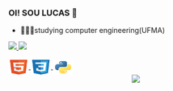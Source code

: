 ### OI! SOU LUCAS 👋

- 👨🏽‍🎓studying computer engineering(UFMA)

<div align="center"  style="display: flex" style="flex-direction: row">
  <a href="https://github.com/S4SORI">
  <img height="180em" src="https://github-readme-stats.vercel.app/api?username=S4SORI&show_icons=true&theme=dracula&include_all_commits=true&count_private=true"/>
  <img height="180em" src="https://github-readme-stats.vercel.app/api/top-langs/?username=S4SORI&layout=compact&langs_count=7&theme=dracula"/>
</div>
  <div style="display: inline_block"><br>
  <img align="center" alt="Rafa-HTML" height="30" width="40" src="https://raw.githubusercontent.com/devicons/devicon/master/icons/html5/html5-original.svg">
  <img align="center" alt="Rafa-CSS" height="30" width="40" src="https://raw.githubusercontent.com/devicons/devicon/master/icons/css3/css3-original.svg">
  <img align="center" alt="Rafa-Python" height="30" width="40" src="https://raw.githubusercontent.com/devicons/devicon/master/icons/python/python-original.svg">
</div>
  <div align="center"> 
  <a href="https://www.instagram.com/l_lucaasff/" target="_blank"><img src="https://img.shields.io/badge/-Instagram-%23E4405F?style=for-the-badge&logo=instagram&logoColor=white" target="_blank"></a>
  </div>
    
